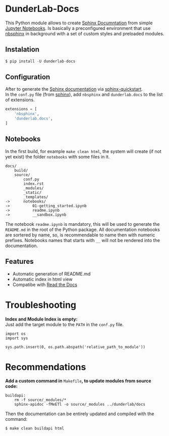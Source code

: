 # DunderLab-Docs

This Python module allows to create [Sphinx Documntation](https://www.sphinx-doc.org/en/master/) from simple [Jupyter Notebooks](https://jupyter.org/). Is basically a preconfigured environment that use [nbsphinx](https://nbsphinx.readthedocs.io/) in background with a set of custom styles and preloaded modules.

## Instalation


```python
$ pip install -U dunderlab-docs
```

## Configuration

After to generate the [Sphinx documentation](https://www.sphinx-doc.org/en/master/#) via [sphinx-quickstart](https://www.sphinx-doc.org/en/master/usage/quickstart.html).  
In the ```conf.py``` file (from [sphinx](https://www.sphinx-doc.org/en/master/usage/configuration.html#example-of-configuration-file)), add ```nbsphinx``` and ```dunderlab.docs``` to the list of extensions.


```python
extensions = [
    'nbsphinx',
    'dunderlab.docs',
]
```

## Notebooks

In the first build, for example ```make clean html```, the system will create (if not yet exist) the folder ```notebooks``` with some files in it.

```
docs/
    build/
    source/
        conf.py
        index.rst
        _modules/
        _static/
        _templates/
->      notebooks/
->          01-getting_started.ipynb
->          readme.ipynb
->          __sandbox.ipynb
```

The notebook ```readme.ipynb``` is mandatory, this will be used to generate the ```README.md``` in the root of the Python package. All documentation notebooks are sortered by name, so, is recommendable to name then with numeric prefixes. Notebooks names that starts with ```__``` will not be rendered into the documentation.

## Features

 * Automatic generation of README.md
 * Automatic index in html view
 * Compatibe with [Read the Docs](https://readthedocs.org/)

# Troubleshooting

**Index and Module Index is empty:**  
Just add the target module to the ```PATH``` in the ```conf.py``` file.
```
import os
import sys

sys.path.insert(0, os.path.abspath('relative_path_to_module'))
```

# Recommendations

**Add a custom command in** ```Makefile```**, to update modules from source code:**  

```
buildapi:
    rm -f source/_modules/*
    sphinx-apidoc -fMeETl -o source/_modules ../dunderlab/docs
```

Then the documentation can be entirely updated and compiled with the command:  
```
$ make clean buildapi html
```
